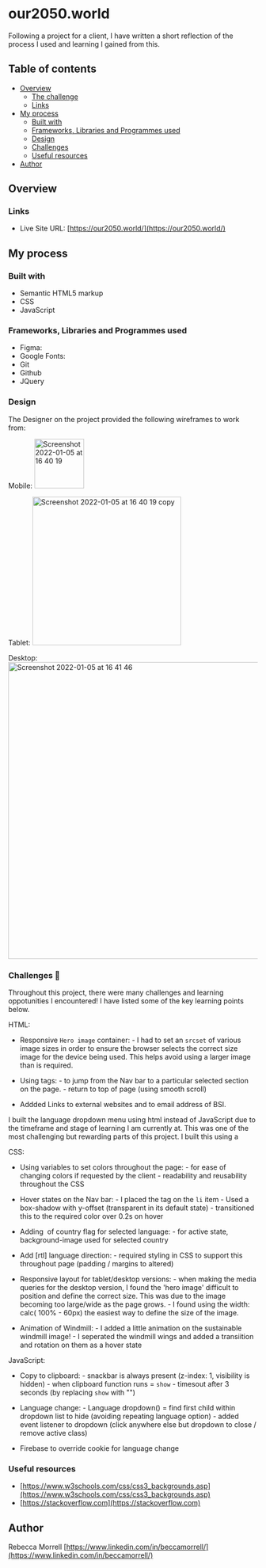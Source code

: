 # our2050.world 

Following a project for a client, I have written a short reflection of the process I used and learning I gained from this.

## Table of contents

- [Overview](#overview)
  - [The challenge](#the-challenge)
  - [Links](#links)
- [My process](#my-process)
  - [Built with](#built-with)
  - [Frameworks, Libraries and Programmes used](#frameworks-libraries-and-programmes-used)
  - [Design](#design)
  - [Challenges](#challenges)
  - [Useful resources](#useful-resources)
- [Author](#author)

## Overview


### Links

- Live Site URL: [https://our2050.world/](https://our2050.world/)

## My process

### Built with

- Semantic HTML5 markup
- CSS 
- JavaScript

### Frameworks, Libraries and Programmes used

- Figma: 
- Google Fonts:
- Git 
- Github 
- JQuery

### Design

The Designer on the project provided the following wireframes to work from: 

Mobile:
<img width="100" alt="Screenshot 2022-01-05 at 16 40 19" src="https://user-images.githubusercontent.com/77584099/148256083-093b0129-574a-430d-921e-2f2888d0ef0c.png">

Tablet:
<img width="300" alt="Screenshot 2022-01-05 at 16 40 19 copy" src="https://user-images.githubusercontent.com/77584099/148256187-d92ca996-38c3-4b33-8f79-be3d694fef1a.png">

Desktop:
<img width="600" alt="Screenshot 2022-01-05 at 16 41 46" src="https://user-images.githubusercontent.com/77584099/148256201-0163d80d-7f4c-41ed-ad2c-acccc3f30da9.png">


### Challenges 🧠

Throughout this project, there were many challenges and learning oppotunities I encountered! I have listed some of the key learning points below.

HTML: 
- Responsive `Hero image` container: 
                - I had to set an `srcset` of various image sizes in order to ensure the browser selects the correct size image for the device being used. This helps avoid using a larger image than is required. 

- Using <a> tags:
                - to jump from the Nav bar to a particular selected section on the page. 
                - return to top of page (using smooth scroll)
- Addded Links to external websites and to email address of BSI.

I built the language dropdown menu using html instead of JavaScript due to the timeframe and stage of learning I am currently at. This was one of the most challenging but rewarding parts of this project. I built this using a 


CSS: 
- Using variables to set colors throughout the page:
                                - for ease of changing colors if requested by the client 
                                - readability and reusability throughout the CSS 

- Hover states on the Nav bar:
                        - I placed the <a> tag on the `li` item 
                        - Used a box-shadow with y-offset (transparent in its default state)
                        - transitioned this to the required color over 0.2s on hover 

- Adding <img> of country flag for selected language:
                                    - for active state, background-image used for selected country 

- Add [rtl] language direction:
                        - required styling in CSS to support this throughout page (padding / margins to altered)

- Responsive layout for tablet/desktop versions:
                                    - when making the media queries for the desktop version, I found the 'hero image' difficult to position and define the correct size. This was due to the image becoming too large/wide as the page grows.
                                    - I found using the width: calc( 100% - 60px) the easiest way to define the size of the image. 

- Animation of Windmill: 
                        - I added a little animation on the sustainable windmill image!
                        - I seperated the windmill wings and added a transiition and rotation on them as a hover state    


JavaScript: 
- Copy to clipboard: 
                - snackbar is always present (z-index: 1, visibility is hidden)
                - when clipboard function runs = `show`
                - timesout after 3 seconds (by replacing `show` with "")

- Language change: 
                - Language dropdown() = find first child within dropdown list to hide (avoiding repeating language  option)
                - added event listener to dropdown (click anywhere else but dropdown to close / remove active class)

- Firebase to override cookie for language change
 


### Useful resources

- [https://www.w3schools.com/css/css3_backgrounds.asp](https://www.w3schools.com/css/css3_backgrounds.asp) 
- [https://stackoverflow.com](https://stackoverflow.com)


## Author

Rebecca Morrell [https://www.linkedin.com/in/beccamorrell/](https://www.linkedin.com/in/beccamorrell/)
